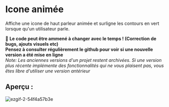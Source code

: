 # Icone animée
Affiche une icone de haut parleur animée et surligne les contours en vert lorsque qu'un utilisateur parle.

:speech_balloon: **Le code peut être ammené à changer avec le temps ! (Correction de bugs, ajouts visuels etc)** <br /> 
**Pensez à consulter régulièrement le github pour voir si une nouvelle version a été mise en ligne** <br />
*Note: Les anciennes versions d'un projet restent archivées. Si une version plus récente implémente des fonctionnalités qui ne vous plaisent pas, vous êtes libre d'utiliser une version antérieur*


## Aperçu :


![ezgif-2-54f4a57b3e](https://user-images.githubusercontent.com/72102780/176675257-91cbb6d7-dc2b-4cc2-83d7-278062324d61.gif)


